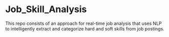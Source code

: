 # Job_Skill_Analysis
This repo consists of an approach for real-time job analysis that uses NLP to intelligently extract and categorize hard and soft skills from job postings. 
